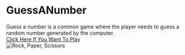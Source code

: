 # GuessANumber

Guess a number is a common game where the player needs to guess a random number generated by the computer.
<br/>
[Click Here If You Want To Play](https://replit.com/@HristianBalevsk/Guees-A-Number?v=1)
<br/>
<img align="center" alt="Rock, Paper, Scissors" src="https://s3.studytonight.com/tutorials/uploads/pictures/1646380185-79542.jpg">
